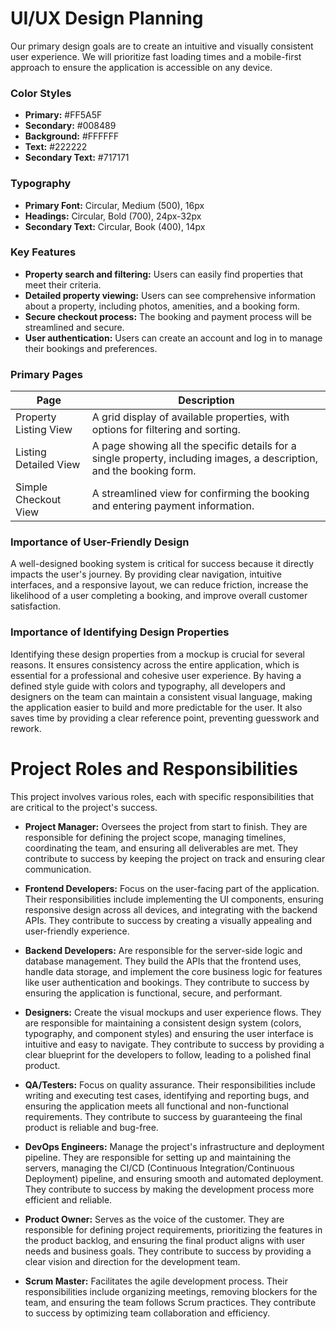 # UI/UX Design Planning

Our primary design goals are to create an intuitive and visually consistent user experience. We will prioritize fast loading times and a mobile-first approach to ensure the application is accessible on any device.

### Color Styles
* **Primary:** #FF5A5F
* **Secondary:** #008489
* **Background:** #FFFFFF
* **Text:** #222222
* **Secondary Text:** #717171

### Typography
* **Primary Font:** Circular, Medium (500), 16px
* **Headings:** Circular, Bold (700), 24px-32px
* **Secondary Text:** Circular, Book (400), 14px

### Key Features
* **Property search and filtering:** Users can easily find properties that meet their criteria.
* **Detailed property viewing:** Users can see comprehensive information about a property, including photos, amenities, and a booking form.
* **Secure checkout process:** The booking and payment process will be streamlined and secure.
* **User authentication:** Users can create an account and log in to manage their bookings and preferences.

### Primary Pages

| Page                  | Description                                                               |
|-----------------------|---------------------------------------------------------------------------|
| Property Listing View | A grid display of available properties, with options for filtering and sorting. |
| Listing Detailed View | A page showing all the specific details for a single property, including images, a description, and the booking form. |
| Simple Checkout View  | A streamlined view for confirming the booking and entering payment information. |

### Importance of User-Friendly Design

A well-designed booking system is critical for success because it directly impacts the user's journey. By providing clear navigation, intuitive interfaces, and a responsive layout, we can reduce friction, increase the likelihood of a user completing a booking, and improve overall customer satisfaction.


### Importance of Identifying Design Properties

Identifying these design properties from a mockup is crucial for several reasons. It ensures consistency across the entire application, which is essential for a professional and cohesive user experience. By having a defined style guide with colors and typography, all developers and designers on the team can maintain a consistent visual language, making the application easier to build and more predictable for the user. It also saves time by providing a clear reference point, preventing guesswork and rework.

# Project Roles and Responsibilities

This project involves various roles, each with specific responsibilities that are critical to the project's success.

* **Project Manager:** Oversees the project from start to finish. They are responsible for defining the project scope, managing timelines, coordinating the team, and ensuring all deliverables are met. They contribute to success by keeping the project on track and ensuring clear communication.

* **Frontend Developers:** Focus on the user-facing part of the application. Their responsibilities include implementing the UI components, ensuring responsive design across all devices, and integrating with the backend APIs. They contribute to success by creating a visually appealing and user-friendly experience.

* **Backend Developers:** Are responsible for the server-side logic and database management. They build the APIs that the frontend uses, handle data storage, and implement the core business logic for features like user authentication and bookings. They contribute to success by ensuring the application is functional, secure, and performant.

* **Designers:** Create the visual mockups and user experience flows. They are responsible for maintaining a consistent design system (colors, typography, and component styles) and ensuring the user interface is intuitive and easy to navigate. They contribute to success by providing a clear blueprint for the developers to follow, leading to a polished final product.

* **QA/Testers:** Focus on quality assurance. Their responsibilities include writing and executing test cases, identifying and reporting bugs, and ensuring the application meets all functional and non-functional requirements. They contribute to success by guaranteeing the final product is reliable and bug-free.

* **DevOps Engineers:** Manage the project's infrastructure and deployment pipeline. They are responsible for setting up and maintaining the servers, managing the CI/CD (Continuous Integration/Continuous Deployment) pipeline, and ensuring smooth and automated deployment. They contribute to success by making the development process more efficient and reliable.

* **Product Owner:** Serves as the voice of the customer. They are responsible for defining project requirements, prioritizing the features in the product backlog, and ensuring the final product aligns with user needs and business goals. They contribute to success by providing a clear vision and direction for the development team.

* **Scrum Master:** Facilitates the agile development process. Their responsibilities include organizing meetings, removing blockers for the team, and ensuring the team follows Scrum practices. They contribute to success by optimizing team collaboration and efficiency.
